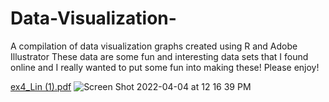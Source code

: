 # Data-Visualization-
A compilation of data visualization graphs created using R and Adobe Illustrator 
These data are some fun and interesting data sets that I found online and I really wanted to put some fun into making these! 
Please enjoy!

[ex4_Lin (1).pdf](https://github.com/alin316/Data-Visualization-/files/8411370/ex4_Lin.1.pdf)
![Screen Shot 2022-04-04 at 12 16 39 PM](https://user-images.githubusercontent.com/98330114/161587483-11d145a5-216c-4e8b-8134-054acde4c574.png)
